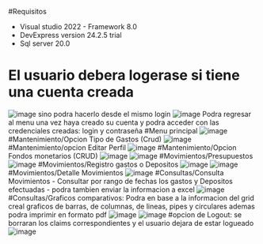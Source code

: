 #Requisitos
- Visual studio 2022 - Framework 8.0
- DevExpress version 24.2.5 trial
- Sql server 20.0

# El usuario debera logerase si tiene una cuenta creada
![image](https://github.com/user-attachments/assets/e41f2cfe-9697-4789-8a5d-5ea4608781df)
sino podra hacerlo desde el mismo login
![image](https://github.com/user-attachments/assets/af6342a0-a504-4048-ad43-927f466a868e)
Podra regresar al menu una vez haya creado su cuenta y podra acceder con las credenciales creadas: login y contraseña
#Menu principal
![image](https://github.com/user-attachments/assets/81741387-872f-40ec-89b8-0215d030f811)
#Mantenimiento/Opcion Tipo de Gastos (Crud)
![image](https://github.com/user-attachments/assets/5a7e44a9-a0ef-4367-83fc-75df7ffcb662)
#Mantenimiento/opcion Editar Perfil
![image](https://github.com/user-attachments/assets/15c8249f-2f2d-449c-92af-89c128ace02f)
#Mantenimiento/Opcion Fondos monetarios (CRUD)
![image](https://github.com/user-attachments/assets/415ba028-c47a-4fbe-b52c-01a4dfc0d8f8)
![image](https://github.com/user-attachments/assets/315b017e-10e7-4c9e-b26e-a204f5006b50)
#Movimientos/Presupuestos
![image](https://github.com/user-attachments/assets/03bc4634-731a-49c4-bc7d-92f574a067bf)
#Movimientos/Registro gastos o Depositos
![image](https://github.com/user-attachments/assets/3eb75492-ba8b-4a5c-804b-5701f0eadf40)
![image](https://github.com/user-attachments/assets/c567dca4-7eeb-4096-8b51-12f6119cf992)
#Movimientos/Detalle Movimientos
![image](https://github.com/user-attachments/assets/161114be-5a5a-4b2b-aed2-5e7b907736b0)
#Consultas/Consulta Movimientos - Consultar por rango de fechas los gastos y Depositos efectuadas - podra tambien enviar la informacion a excel
![image](https://github.com/user-attachments/assets/372d9dfb-fc6e-431d-ba09-3a4f1261bb85)
#Consultas/Graficos comparativos: Podra en base a la informacion del grid creal graficos de barras, de columnas, de lineas, pipes y circulares ademas podra imprimir en formato pdf
![image](https://github.com/user-attachments/assets/ad1c4154-60a8-4531-ae11-59b007cc0afb)
![image](https://github.com/user-attachments/assets/a39a2e0e-e016-4866-8274-93fca09be96e)
#opcion de Logout: se borraran los claims correspondientes y el usuario dejara de estar logueado
![image](https://github.com/user-attachments/assets/776bab89-b232-413a-9e74-06c622d13f43)











